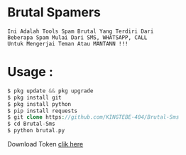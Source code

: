 # Brutal Spamers
```
Ini Adalah Tools Spam Brutal Yang Terdiri Dari 
Beberapa Spam Mulai Dari SMS, WHATSAPP, CALL
Untuk Mengerjai Teman Atau MANTANN !!!
```
# Usage :
```php
$ pkg update && pkg upgrade
$ pkg install git 
$ pkg install python
$ pip install requests
$ git clone https://github.com/KINGTEBE-404/Brutal-Sms
$ cd Brutal-Sms
$ python brutal.py
```
Download Token [clik here](https://cutt.ly/LkyIU2c)

